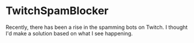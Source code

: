 # TwitchSpamBlocker
Recently, there has been a rise in the spamming bots on Twitch. I thought I'd make a solution based on what I see happening.
